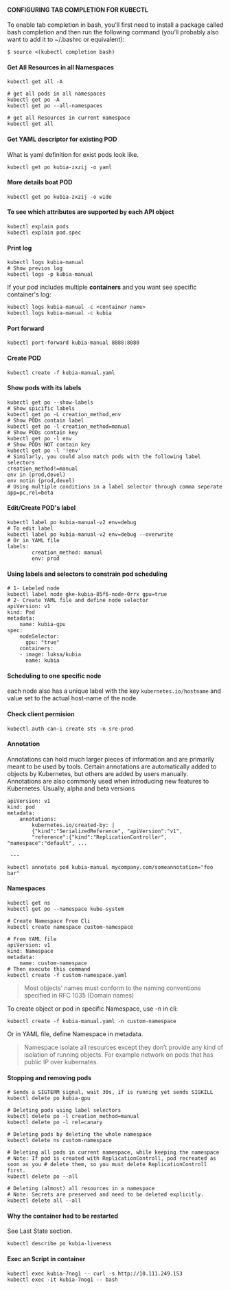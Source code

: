 #### CONFIGURING TAB COMPLETION FOR KUBECTL
To enable tab completion in bash, you’ll first need to install a package called bash completion and then run the following command (you’ll probably also want to add it to ~/.bashrc or equivalent):
```
$ source <(kubectl completion bash)
```

#### Get All Resources in all Namespaces
```
kubectl get all -A

# get all pods in all namespaces
kubectl get po -A
kubectl get po --all-namespaces

# get all Resources in current namespace
kubectl get all
```
#### Get YAML descriptor for existing POD
What is yaml definition for exist pods look like.
```
kubectl get po kubia-zxzij -o yaml
```
#### More details boat POD
```
kubectl get po kubia-zxzij -o wide
```
#### To see which attributes are supported by each API object
```
kubectl explain pods
kubectl explain pod.spec
```

#### Print log
```
kubectl logs kubia-manual
# Show previos log
kubectl logs -p kubia-manual
```

If your pod includes multiple **containers** and you want see specific container's log:
```
kubectl logs kubia-manual -c <container name>
kubectl logs kubia-manual -c kubia
```

#### Port forward
```
kubectl port-forward kubia-manual 8888:8080
```

#### Create POD
```
kubectl create -f kubia-manual.yaml
```

#### Show pods with its labels
```
kubectl get po --show-labels
# Show spicific labels
kubectl get po -L creation_method,env
# Show PODs contain label
kubectl get po -l creation_method=manual
# Show PODs contain key 
kubectl get po -l env
# Show PODs NOT contain key
kubectl get po -l '!env'
# Similarly, you could also match pods with the following label selectors
creation_method!=manual
env in (prod,devel)
env notin (prod,devel)
# Using multiple conditions in a label selector through comma seperate
app=pc,rel=beta
```
#### Edit/Create POD's label
```
kubectl label po kubia-manual-v2 env=debug
# To edit label
kubectl label po kubia-manual-v2 env=debug --overwrite
# Or in YAML file 
labels:
		creation_method: manual
		env: prod
```
#### Using labels and selectors to constrain pod scheduling
```
# 1- Lebeled node 
kubectl label node gke-kubia-85f6-node-0rrx gpu=true
# 2- Create YAML file and define node selector
apiVersion: v1
kind: Pod
metadata:
	name: kubia-gpu
spec:
	nodeSelector:
	  gpu: "true"
	containers:
	- image: luksa/kubia
	  name: kubia
```
#### Scheduling to one specific node
each node also has a unique label with the key `kubernetes.io/hostname` and value set to the actual host-name of the node.
#### Check client permision
```
kubectl auth can-i create sts -n sre-prod
```

#### Annotation
Annotations can hold much larger pieces of information and are primarily meant to be used by tools.
Certain annotations are automatically added to objects by Kubernetes, but others are added by users manually.
Annotations are also commonly used when introducing new features to Kubernetes. Usually, alpha and beta versions
```
apiVersion: v1
kind: pod
metadata:
	annotations:
		kubernetes.io/created-by: |
		{"kind":"SerializedReference", "apiVersion":"v1",
		"reference":{"kind":"ReplicationController", "namespace":"default", ...

 ---

kubectl annotate pod kubia-manual mycompany.com/someannotation="foo bar"
```

#### Namespaces 
```
kubectl get ns
kubectl get po --namespace kube-system

# Create Namespace From Cli
kubectl create namespace custom-namespace

# From YAML file
apiVersion: v1
kind: Namespace
metadata:
	name: custom-namespace
# Then execute this command
kubectl create -f custom-namespace.yaml
```

> Most objects’ names must conform to the naming conventions specified in RFC 1035 (Domain names)

To create object or pod in specific Namespace, use -n in cli:
```
kubectl create -f kubia-manual.yaml -n custom-namespace
```
Or in YAML file, define Namespace in metadata.

> Namespace isolate all resources except they don’t provide any kind of isolation of running objects. For example network on pods that has public IP over kubernates.

#### Stopping and removing pods
```
# Sends a SIGTERM signal, wait 30s, if is running yet sends SIGKILL
kubectl delete po kubia-gpu

# Deleting pods using label selectors
kubectl delete po -l creation_method=manual
kubectl delete po -l rel=canary

# Deleting pods by deleting the whole namespace
kubectl delete ns custom-namespace

# Deleting all pods in current namespace, while keeping the namespace
# Note: If pod is created with ReplicationControll, pod recreated as soon as you # delete them, so you must delete ReplicationControll first.
kubectl delete po --all

# Deleting (almost) all resources in a namespace
# Note: Secrets are preserved and need to be deleted explicitly.
kubectl delete all --all
```

#### Why the container had to be restarted
See Last State section.
```
kubectl describe po kubia-liveness
```

#### Exec an Script in container
```
kubectl exec kubia-7nog1 -- curl -s http://10.111.249.153
kubectl exec -it kubia-7nog1 -- bash
```
